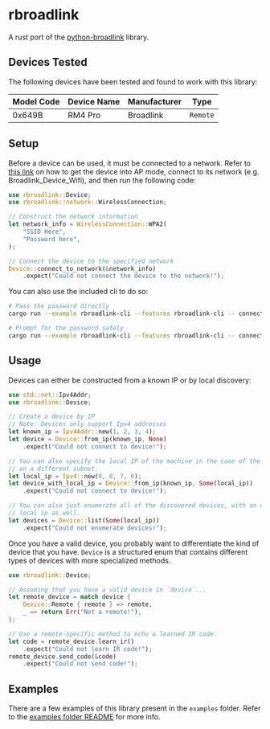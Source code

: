 # rbroadlink

A rust port of the [python-broadlink](https://github.com/mjg59/python-broadlink)
library.

## Devices Tested

The following devices have been tested and found to work with this library:

Model Code | Device Name | Manufacturer | Type
-----------|-------------|--------------|-----
0x649B | RM4 Pro | Broadlink | `Remote`

## Setup

Before a device can be used, it must be connected to a network. Refer to [this link](https://github.com/mjg59/python-broadlink#setup)
on how to get the device into AP mode, connect to its network (e.g. Broadlink_Device_Wifi), and
then run the following code:

```rust
use rbroadlink::Device;
use rbroadlink::network::WirelessConnection;

// Construct the network information
let network_info = WirelessConnection::WPA2(
    "SSID Here",
    "Password here",
);

// Connect the device to the specified network
Device::connect_to_network(&network_info)
    .expect("Could not connect the device to the network!");
```

You can also use the included cli to do so:

```sh
# Pass the password directly
cargo run --example rbroadlink-cli --features rbroadlink-cli -- connect wpa2 "SSID Here" "Password here"

# Prompt for the password safely
cargo run --example rbroadlink-cli --features rbroadlink-cli -- connect -p wpa2 "SSID Here"
```

## Usage

Devices can either be constructed from a known IP or by local discovery:

```rust
use std::net::Ipv4Addr;
use rbroadlink::Device;

// Create a device by IP
// Note: Devices only support Ipv4 addresses
let known_ip = Ipv4Addr::new(1, 2, 3, 4);
let device = Device::from_ip(known_ip, None)
    .expect("Could not connect to device!");

// You can also specify the local IP of the machine in the case of the device being
// on a different subnet.
let local_ip = Ipv4::new(9, 8, 7, 6);
let device_with_local_ip = Device::from_ip(known_ip, Some(local_ip))
    .expect("Could not connect to device!");

// You can also just enumerate all of the discovered devices, with an optional
// local ip as well.
let devices = Device::list(Some(local_ip))
    .expect("Could not enumerate devices!");
```

Once you have a valid device, you probably want to differentiate the kind of device
that you have. `Device` is a structured enum that contains different types of devices with
more specialized methods.

```rust
use rbroadlink::Device;

// Assuming that you have a valid device in `device`...
let remote_device = match device {
    Device::Remote { remote } => remote,
    _ => return Err("Not a remote!"),
};

// Use a remote-specific method to echo a learned IR code.
let code = remote_device.learn_ir()
    .expect("Could not learn IR code!");
remote_device.send_code(&code)
    .expect("Could not send code!");
```

## Examples

There are a few examples of this library present in the `examples` folder. Refer to
the [examples folder README](examples/README.md) for more info.
